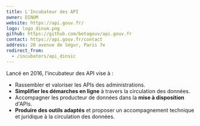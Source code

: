 ```yaml
---
title: L'Incubateur des API
owner: DINUM
website: https://api.gouv.fr/
logo: logo_dinum.png
github: https://github.com/betagouv/api.gouv.fr
contact: https://api.gouv.fr/contact
address: 20 avenue de Ségur, Paris 7e
redirect_from:
  - /incubators/api_dinsic
---
```


Lancé en 2016, l'incubateur des API vise à :
* Rassembler et valoriser les APIs des administrations.
* **Simplifier les démarches en ligne** à travers la circulation des données.
* Accompagner les producteur de données dans la **mise à disposition** d'APIs.
* **Produire des outils adaptés** et proposer un accompagnement technique et juridique à la circulation des données.
